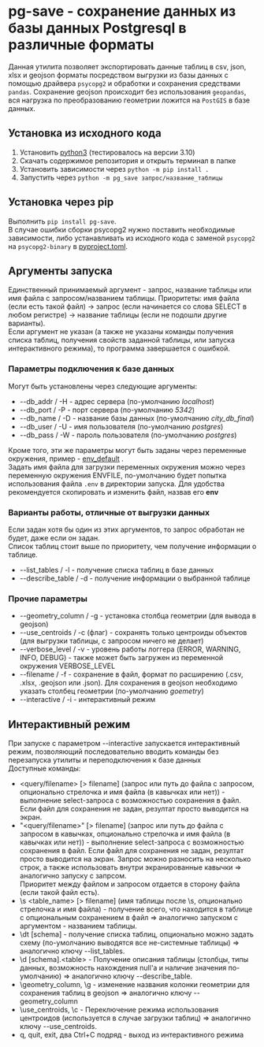 # pg-save - сохранение данных из базы данных Postgresql в различные форматы

Данная утилита позволяет экспортировать данные таблиц в csv, json, xlsx и geojson форматы посредством выгрузки из базы данных
  с помощью драйвера `psycopg2` и обработки и сохранения средствами `pandas`. Сохранение geojson происходит без использования `geopandas`,
  вся нагрузка по преобразованию геометрии ложится на `PostGIS` в базе данных.

## Установка из исходного кода

1. Установить [python3](https://python3.org) (тестировалось на версии 3.10)
2. Скачать содержимое репозитория и открыть терминал в папке
3. Установить зависимости через `python -m pip install .`
4. Запустить через `python -m pg_save запрос/название_таблицы`

## Установка через pip

Выполнить `pip install pg-save`.  
В случае ошибки сборки psycopg2 нужно поставить необходимые зависимости, либо устанавливать из исходного кода с заменой `psycopg2` на `psycopg2-binary` в [pyproject.toml](pyproject.toml).

## Аргументы запуска

Единственный принимаемый аргумент - запрос, название таблицы или имя файла с запросом/названием таблицы.
  Приоритеты: имя файла (если есть такой файл) -> запрос (если начинается со слова SELECT в любом регистре) -> название таблицы (если не подошли другие варианты).  
Если аргумент не указан (а также не указаны команды получения списка таблиц, получения свойств заданной таблицы,
  или запуска интерактивного режима), то программа завершается с ошибкой.

### Параметры подключения к базе данных

Могут быть установлены через следующие аргументы:
- --db_addr / -H - адрес сервера (по-умолчанию *localhost*)
- --db_port / -P - порт сервера (по-умолчанию *5342*)
- --db_name / -D - название базы данных (по-умолчанию *city_db_final*)
- --db_user / -U - имя пользователя (по-умолчанию *postgres*)
- --db_pass / -W - пароль пользователя (по-умолчанию *postgres*)

Кроме того, эти же параметры могут быть заданы через переменные окружения, пример - [env_default](env_default.txt) .  
Задать имя файла для загрузки переменных окружения можно через переменную окружения ENVFILE, по-умолчанию будет попытка использования файла `.env` в директории запуска.
Для удобства рекомендуется скопировать и изменить файл, назвав его **env**

### Варианты работы, отличные от выгрузки данных

Если задан хотя бы один из этих аргументов, то запрос обработан не будет, даже если он задан.  
Список таблиц стоит выше по приоритету, чем получение информации о таблице.

- --list_tables / -l - получение списка таблиц в базе данных
- --describe_table / -d - получение информации о выбранной таблице

### Прочие параметры

- --geometry_column / -g - установка столбца геометрии (для вывода в geojson)
- --use_centroids / -c (флаг) - сохранять только центроиды объектов (для выгрузки таблицы, с запросом ничего не делает)
- --verbose_level / -v - уровень работы логгера (ERROR, WARNING, INFO, DEBUG) - также может быть загружен из переменной
    окружения VERBOSE_LEVEL
- --filename / -f - сохранение в файл, формат по расширению (.csv, .xlsx, .geojson или .json). Для сохранения в geojson необходимо указать столбец геометрии (по-умолчанию *goemetry*)
- --interactive / -i - интерактивный режим

## Интерактивный режим

При запуске с параметром --interactive запускается интерактивный режим, позволяющий последовательно вводить
 команды без перезапуска утилиты и переподключения к базе данных  
Доступные команды:

- \<query/filename\> [> filename] (запрос или путь до файла с запросом, опционально стрелочка и имя файла (в кавычках или нет)) -
    выполнение select-запроса с возможностью сохранения в файл. Если файл для сохранения не задан, резултат просто выводится на экран.
- "\<query/filename\>" [> filename] (запрос или путь до файла с запросом в кавычках, опционально стрелочка и имя файла (в кавычках или нет)) -
    выполнение select-запроса с возможностью сохранения в файл. Если файл для сохранения не задан, резултат просто выводится на экран.
    Запрос можно разносить на несколько строк, а также использовать внутри экранированные кавычки => аналогично запуску с запрсом.  
    Приоритет между файлом и запросом отдается в сторону файла (если такой файл есть).
- \s \<table_name\> [> filename] (имя таблицы после \s, опционально стрелочка и имя файла) - получение всего, что находится в
    таблице с опциональным сохранением в файл => аналогично запуском с аргументом - названием таблицы.
- \dt \[schema\] - получение списка таблиц, опционально можно задать схему (по-умолчанию выводятся все не-системные таблицы) =>
    аналогично ключу --list_tables.
- \d \[schema\].\<table\> - Получение описания таблицы (столбцы, типы данных, возможность нахождения null'а и наличие значения
    по-умолчанию) => аналогично ключу --describe_table.
- \geometry_column, \g - изменение названия колонки геометрии для сохранения таблиц в geojson => аналогично ключу --geometry_column
- \use_centroids, \c - Переключение режима использования центроидов (используется в случае загрузки таблиц) =>
    аналогично ключу --use_centroids.
- q, quit, exit, два Ctrl+C подряд - выход из интерактивного режима